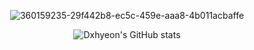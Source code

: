 <div align="center">
  
  ![360159235-29f442b8-ec5c-459e-aaa8-4b011acbaffe](https://github.com/user-attachments/assets/42533260-fe59-4c1f-9632-24d89547da69)

  
</div>




<div align="center">
  
  ![Dxhyeon's GitHub stats](https://github-readme-stats.vercel.app/api?username=Dxhyeon&show_icons=true&theme=radical)
  
</div>

